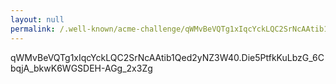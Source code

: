 ```yaml
---
layout: null
permalink: /.well-known/acme-challenge/qWMvBeVQTg1xIqcYckLQC2SrNcAAtib1Qed2yNZ3W40
---
```


qWMvBeVQTg1xIqcYckLQC2SrNcAAtib1Qed2yNZ3W40.Die5PtfkKuLbzG_6CbqjA_bkwK6WGSDEH-AGg_2x3Zg
